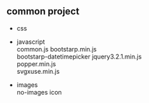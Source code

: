 ## common project
 - css  

 - javascript  
    common.js
    bootstarp.min.js  
    bootstarp-datetimepicker
    jquery3.2.1.min.js  
    popper.min.js  
    svgxuse.min.js  
  
 - images  
    no-images icon  